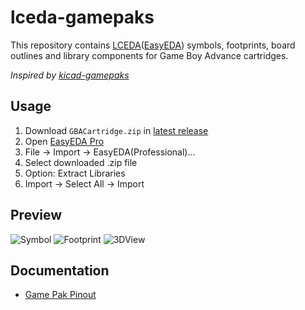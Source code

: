# lceda-gamepaks
This repository contains [LCEDA](https://lceda.cn/)([EasyEDA](https://easyeda.com/)) symbols, footprints, board outlines and library components for Game Boy Advance cartridges.

*Inspired by [kicad-gamepaks](https://github.com/djedditt/kicad-gamepaks)*

## Usage

1. Download `GBACartridge.zip` in [latest release](https://github.com/laqieer/lceda-gamepaks/releases/latest)
1. Open [EasyEDA Pro](https://pro.easyeda.com/editor)
1. File -> Import -> EasyEDA(Professional)...
1. Select downloaded .zip file
1. Option: Extract Libraries
1. Import -> Select All -> Import

## Preview

![Symbol](https://user-images.githubusercontent.com/8841957/187245096-4c97384a-d9f2-4a7e-b6d7-eea868b60aa2.png)
![Footprint](https://user-images.githubusercontent.com/8841957/187245220-6c4ccb4f-3059-450c-921d-871f183f485c.png)
![3DView](https://user-images.githubusercontent.com/8841957/187245714-58b995d1-c4b9-4153-b037-ec78ceb53058.png)

## Documentation
- [Game Pak Pinout](http://www.hardwarebook.info/Game_Pak)
